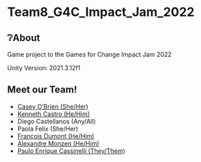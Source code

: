 # Team8_G4C_Impact_Jam_2022

## ❔About
Game project to the Games for Change Impact Jam 2022

Unity Version: 2021.3.12f1

## Meet our Team!
- [Casey O’Brien (She/Her)](https://www.caseyannobrien.com/)
- [Kenneth Castro (He/Him)](https://linkr.bio/v9z34)
- Diego Castellanos (Any/All)
- Paola Felix (She/Her)
- [François Dumont (He/Him)](https://www.francoisdumont.online/)
- [Alexandre Monzen (He/Him)](https://linktr.ee/alexandremonzen)
- [Paulo Enrique Cassinelli (They/Them)](https://tera-bite.carrd.co/)
